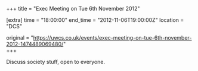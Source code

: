 +++
title = "Exec Meeting on Tue 6th November 2012"

[extra]
time = "18:00:00"
end_time = "2012-11-06T19:00:00Z"
location = "DCS"

original = "https://uwcs.co.uk/events/exec-meeting-on-tue-6th-november-2012-1474489069480/"    
+++

Discuss society stuff, open to everyone.

